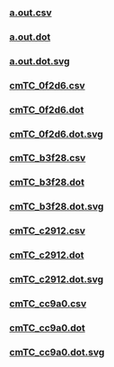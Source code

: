 ### [a.out.csv](a.out.csv)
### [a.out.dot](a.out.dot)
### [a.out.dot.svg](a.out.dot.svg)
### [cmTC_0f2d6.csv](cmTC_0f2d6.csv)
### [cmTC_0f2d6.dot](cmTC_0f2d6.dot)
### [cmTC_0f2d6.dot.svg](cmTC_0f2d6.dot.svg)
### [cmTC_b3f28.csv](cmTC_b3f28.csv)
### [cmTC_b3f28.dot](cmTC_b3f28.dot)
### [cmTC_b3f28.dot.svg](cmTC_b3f28.dot.svg)
### [cmTC_c2912.csv](cmTC_c2912.csv)
### [cmTC_c2912.dot](cmTC_c2912.dot)
### [cmTC_c2912.dot.svg](cmTC_c2912.dot.svg)
### [cmTC_cc9a0.csv](cmTC_cc9a0.csv)
### [cmTC_cc9a0.dot](cmTC_cc9a0.dot)
### [cmTC_cc9a0.dot.svg](cmTC_cc9a0.dot.svg)
